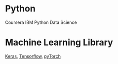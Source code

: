# Python
Coursera IBM Python Data Science

# Machine Learning Library
[Keras](https://keras.io/), [Tensorflow](https://www.tensorflow.org/), [pyTorch](https://pytorch.org/)
